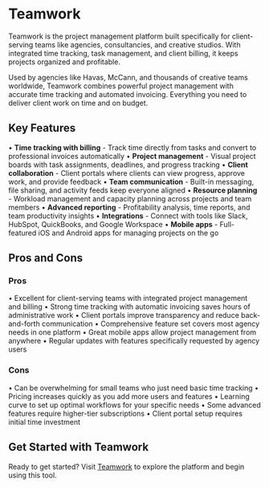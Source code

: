 # Teamwork

Teamwork is the project management platform built specifically for client-serving teams like agencies, consultancies, and creative studios. With integrated time tracking, task management, and client billing, it keeps projects organized and profitable.

Used by agencies like Havas, McCann, and thousands of creative teams worldwide, Teamwork combines powerful project management with accurate time tracking and automated invoicing. Everything you need to deliver client work on time and on budget.

## Key Features

• **Time tracking with billing** - Track time directly from tasks and convert to professional invoices automatically
• **Project management** - Visual project boards with task assignments, deadlines, and progress tracking
• **Client collaboration** - Client portals where clients can view progress, approve work, and provide feedback
• **Team communication** - Built-in messaging, file sharing, and activity feeds keep everyone aligned
• **Resource planning** - Workload management and capacity planning across projects and team members
• **Advanced reporting** - Profitability analysis, time reports, and team productivity insights
• **Integrations** - Connect with tools like Slack, HubSpot, QuickBooks, and Google Workspace
• **Mobile apps** - Full-featured iOS and Android apps for managing projects on the go

## Pros and Cons

### Pros
• Excellent for client-serving teams with integrated project management and billing
• Strong time tracking with automatic invoicing saves hours of administrative work
• Client portals improve transparency and reduce back-and-forth communication
• Comprehensive feature set covers most agency needs in one platform
• Great mobile apps allow project management from anywhere
• Regular updates with features specifically requested by agency users

### Cons
• Can be overwhelming for small teams who just need basic time tracking
• Pricing increases quickly as you add more users and features
• Learning curve to set up optimal workflows for your specific needs
• Some advanced features require higher-tier subscriptions
• Client portal setup requires initial time investment

## Get Started with Teamwork

Ready to get started? Visit [Teamwork](https://www.teamwork.com) to explore the platform and begin using this tool.